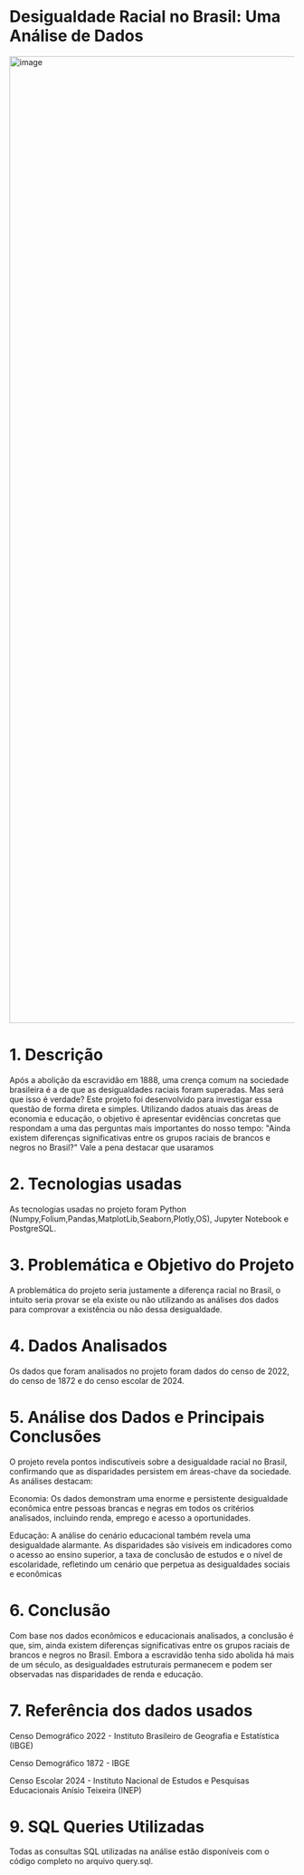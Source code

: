 # Desigualdade Racial no Brasil: Uma Análise de Dados

<img width="2560" height="1707" alt="image" src="https://github.com/user-attachments/assets/e4539cff-988b-4645-8a05-61a987eab984" />

# 1. Descrição

Após a abolição da escravidão em 1888, uma crença comum na sociedade brasileira é a de que as desigualdades raciais foram superadas. Mas será que isso é verdade? Este projeto foi desenvolvido para investigar essa questão de forma direta e simples.
Utilizando dados atuais das áreas de economia e educação, o objetivo é apresentar evidências concretas que respondam a uma das perguntas mais importantes do nosso tempo: "Ainda existem diferenças significativas entre os grupos raciais de brancos e negros no Brasil?"
Vale a pena destacar que usaramos 


# 2. Tecnologias usadas

As tecnologias usadas no projeto foram Python (Numpy,Folium,Pandas,MatplotLib,Seaborn,Plotly,OS), Jupyter Notebook e PostgreSQL.

# 3. Problemática e Objetivo do Projeto 

A problemática do projeto seria justamente a diferença racial no Brasil, o intuito seria provar se ela existe ou não utilizando as análises dos dados para comprovar a existência ou não dessa desigualdade.

# 4. Dados Analisados

Os dados que foram analisados no projeto foram dados do censo de 2022, do censo de 1872 e do censo escolar de 2024.

# 5. Análise dos Dados e Principais Conclusões

O projeto revela pontos indiscutíveis sobre a desigualdade racial no Brasil, confirmando que as disparidades persistem em áreas-chave da sociedade. As análises destacam:

Economia: Os dados demonstram uma enorme e persistente desigualdade econômica entre pessoas brancas e negras em todos os critérios analisados, incluindo renda, emprego e acesso a oportunidades.

Educação: A análise do cenário educacional também revela uma desigualdade alarmante. As disparidades são visíveis em indicadores como o acesso ao ensino superior, a taxa de conclusão de estudos e o nível de escolaridade, refletindo um cenário que perpetua as desigualdades sociais e econômicas

# 6. Conclusão

Com base nos dados econômicos e educacionais analisados, a conclusão é que, sim, ainda existem diferenças significativas entre os grupos raciais de brancos e negros no Brasil. Embora a escravidão tenha sido abolida há mais de um século, as desigualdades estruturais permanecem e podem ser observadas nas disparidades de renda e educação.

# 7. Referência dos dados usados

Censo Demográfico 2022 - Instituto Brasileiro de Geografia e Estatística (IBGE)

Censo Demográfico 1872 - IBGE

Censo Escolar 2024 - Instituto Nacional de Estudos e Pesquisas Educacionais Anísio Teixeira (INEP)

# 9. SQL Queries Utilizadas
Todas as consultas SQL utilizadas na análise estão disponíveis com o código completo no arquivo query.sql.

